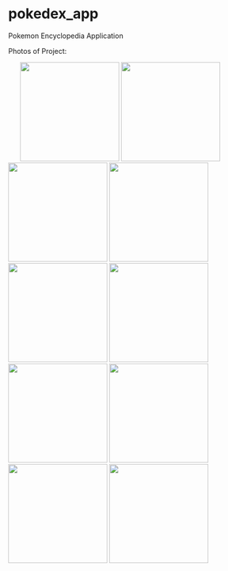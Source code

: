 # pokedex_app
Pokemon Encyclopedia Application

Photos of Project:

<img style="padding: 10px;">

<img src="https://github.com/user-attachments/assets/682ce47a-6139-42e9-b6e9-91dfa5381307" width="200">

<img src="https://github.com/user-attachments/assets/db13210c-300e-4a1b-9df9-9361e15c9705" width="200">

<img src="https://github.com/user-attachments/assets/f94808c8-6658-4362-8152-cc76f799f6b9" width="200">

<img src="https://github.com/user-attachments/assets/13ff2f0c-c35a-4659-90dc-5c0d01e0dcaa" width="200">

<img src="https://github.com/user-attachments/assets/445a01a7-3d13-4779-bfea-52178e2fcb53" width="200">

<img src="https://github.com/user-attachments/assets/4ff751bf-2745-474f-8e14-971783e7a635" width="200">

<img src="https://github.com/user-attachments/assets/7a6a94a8-dc1a-4fbc-acb9-df43a41130e7" width="200">

<img src="https://github.com/user-attachments/assets/dfdb303e-faac-4a1e-90f6-e49c9e02813b" width="200">

<img src="https://github.com/user-attachments/assets/8187cf82-8f9c-478a-a361-b188de029923" width="200">

<img src="https://github.com/user-attachments/assets/20f9bb24-89f7-4110-bfb3-aa8e7978fe16" width="200">
